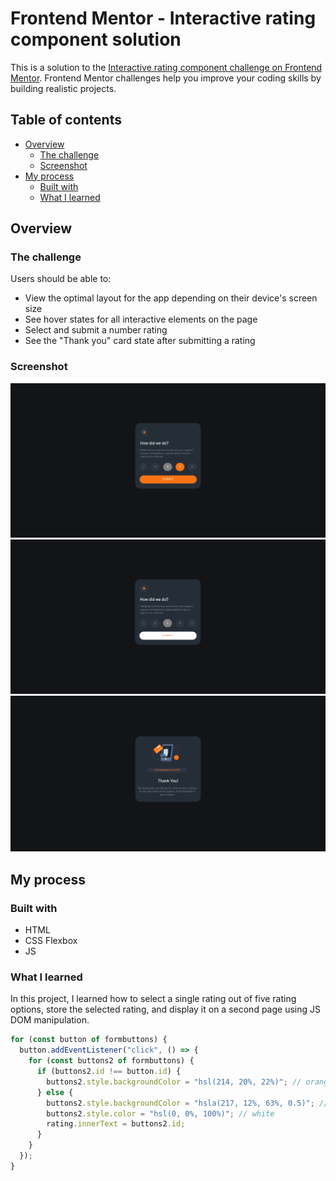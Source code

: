 # Frontend Mentor - Interactive rating component solution

This is a solution to the [Interactive rating component challenge on Frontend Mentor](https://www.frontendmentor.io/challenges/interactive-rating-component-koxpeBUmI). Frontend Mentor challenges help you improve your coding skills by building realistic projects. 

## Table of contents

- [Overview](#overview)
  - [The challenge](#the-challenge)
  - [Screenshot](#screenshot)
- [My process](#my-process)
  - [Built with](#built-with)
  - [What I learned](#what-i-learned)

## Overview

### The challenge

Users should be able to:

- View the optimal layout for the app depending on their device's screen size
- See hover states for all interactive elements on the page
- Select and submit a number rating
- See the "Thank you" card state after submitting a rating

### Screenshot

![Hover](interactive_rating_1.png)
![Selection](interactive_rating_2.png)
![Display](interactive_rating_3.png)

## My process

### Built with

- HTML
- CSS Flexbox
- JS

### What I learned

In this project, I learned how to select a single rating out of five rating options, store the selected rating, and display it on a second page using JS DOM manipulation.

```js
for (const button of formbuttons) {
  button.addEventListener("click", () => {
    for (const buttons2 of formbuttons) {
      if (buttons2.id !== button.id) {
        buttons2.style.backgroundColor = "hsl(214, 20%, 22%)"; // orange
      } else {
        buttons2.style.backgroundColor = "hsla(217, 12%, 63%, 0.5)"; // gray
        buttons2.style.color = "hsl(0, 0%, 100%)"; // white
        rating.innerText = buttons2.id;
      }
    }
  });
}
```
